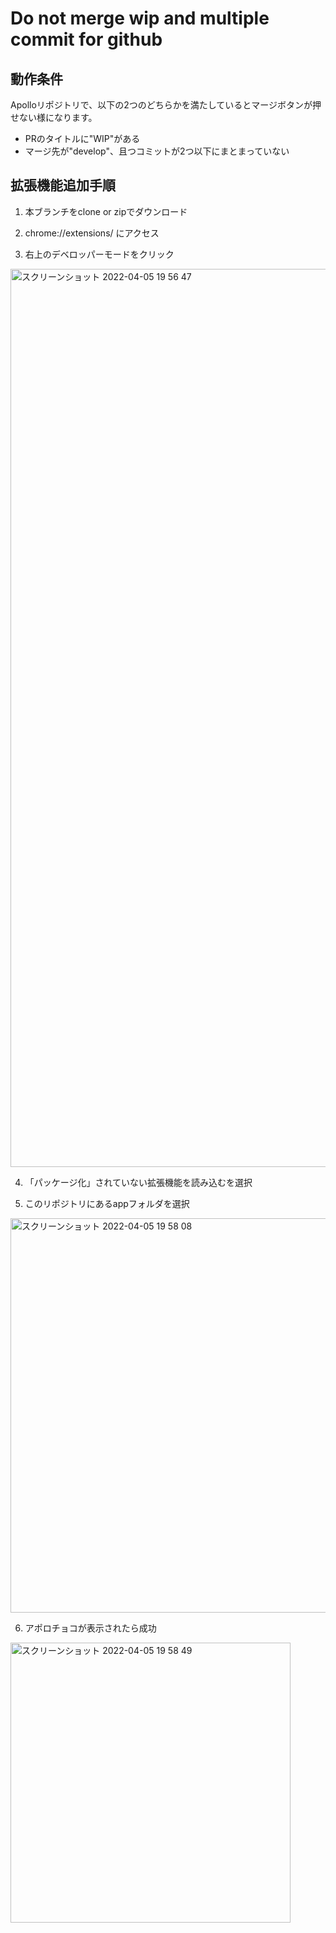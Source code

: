 # Do not merge wip and multiple commit for github

## 動作条件
Apolloリポジトリで、以下の2つのどちらかを満たしているとマージボタンが押せない様になります。

* PRのタイトルに"WIP"がある
* マージ先が"develop"、且つコミットが2つ以下にまとまっていない

## 拡張機能追加手順
1. 本ブランチをclone or zipでダウンロード

2. chrome://extensions/ にアクセス

3. 右上のデベロッパーモードをクリック
<img width="1437" alt="スクリーンショット 2022-04-05 19 56 47" src="https://user-images.githubusercontent.com/42674859/161739347-b410e52a-9aa7-4baf-a4cb-c91ab6171520.png">


4. 「パッケージ化」されていない拡張機能を読み込むを選択

5. このリポジトリにあるappフォルダを選択 
<img width="631" alt="スクリーンショット 2022-04-05 19 58 08" src="https://user-images.githubusercontent.com/42674859/161739536-7b3364af-8457-4a4d-86b7-26d14aaf2579.png">

6. アポロチョコが表示されたら成功
<img width="448" alt="スクリーンショット 2022-04-05 19 58 49" src="https://user-images.githubusercontent.com/42674859/161739648-09a80651-807c-4454-b1c0-33ad8035d03a.png">
